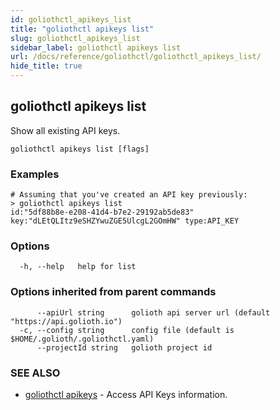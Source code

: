 ```yaml
---
id: goliothctl_apikeys_list
title: "goliothctl apikeys list"
slug: goliothctl_apikeys_list
sidebar_label: goliothctl apikeys list
url: /docs/reference/goliothctl/goliothctl_apikeys_list/
hide_title: true
---
```

## goliothctl apikeys list

Show all existing API keys.

```
goliothctl apikeys list [flags]
```

### Examples

```
# Assuming that you've created an API key previously:
> goliothctl apikeys list
id:"5df88b8e-e208-41d4-b7e2-29192ab5de83"  key:"dLEtQLItz9eSHZYwuZGE5UlcgL2GOmHW" type:API_KEY
```

### Options

```
  -h, --help   help for list
```

### Options inherited from parent commands

```
      --apiUrl string      golioth api server url (default "https://api.golioth.io")
  -c, --config string      config file (default is $HOME/.golioth/.goliothctl.yaml)
      --projectId string   golioth project id
```

### SEE ALSO

* [goliothctl apikeys](/docs/reference/goliothctl/goliothctl_apikeys/)	 - Access API Keys information.

